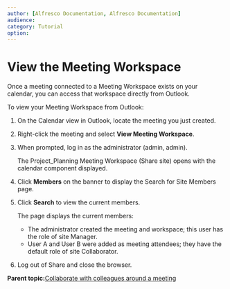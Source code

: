 ```yaml
---
author: [Alfresco Documentation, Alfresco Documentation]
audience: 
category: Tutorial
option: 
---
```


# View the Meeting Workspace

Once a meeting connected to a Meeting Workspace exists on your calendar, you can access that workspace directly from Outlook.

To view your Meeting Workspace from Outlook:

1.  On the Calendar view in Outlook, locate the meeting you just created.

2.  Right-click the meeting and select **View Meeting Workspace**.

3.  When prompted, log in as the administrator \(admin, admin\).

    The Project\_Planning Meeting Workspace \(Share site\) opens with the calendar component displayed.

4.  Click **Members** on the banner to display the Search for Site Members page.

5.  Click **Search** to view the current members.

    The page displays the current members:

    -   The administrator created the meeting and workspace; this user has the role of site Manager.
    -   User A and User B were added as meeting attendees; they have the default role of site Collaborator.
6.  Log out of Share and close the browser.


**Parent topic:**[Collaborate with colleagues around a meeting](../concepts/gs-spp-mtgworkspace-intro.md)

